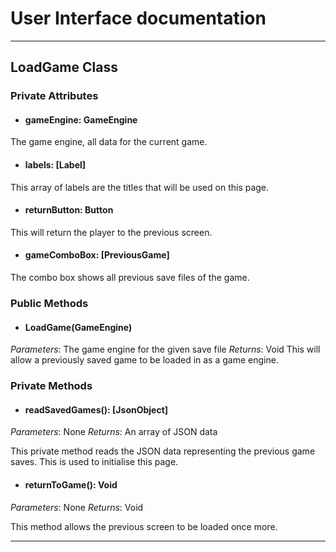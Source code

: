 # User Interface documentation
---
## LoadGame Class
### Private Attributes 
- #### gameEngine: GameEngine
The game engine, all data for the current game.
- #### labels: [Label]
This array of labels are the titles that will be used on this page.
- #### returnButton: Button
This will return the player to the previous screen.
- #### gameComboBox: [PreviousGame]
The combo box shows all previous save files of the game.

### Public Methods 
- #### LoadGame(GameEngine)
*Parameters*: The game engine for the given save file
*Returns*: Void
This will allow a previously saved game to be loaded in as a game engine.

### Private Methods
- #### readSavedGames(): [JsonObject]
*Parameters*: None
*Returns*: An array of JSON data

This private method reads the JSON data representing the previous game saves. This is used to initialise this page.

- #### returnToGame(): Void
*Parameters*: None
*Returns*: Void

This method allows the previous screen to be loaded once more.

---